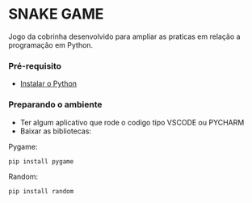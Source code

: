 # SNAKE GAME

Jogo da cobrinha desenvolvido para ampliar as praticas em relação a programação em Python.

### Pré-requisito

- [Instalar o Python](https://www.python.org/downloads/)


### Preparando o ambiente

 - Ter algum aplicativo que rode o codigo tipo VSCODE ou PYCHARM
 - Baixar as bibliotecas:
   
  Pygame:
  ```
  pip install pygame
```
  
  Random: 
  ```
  pip install random
```
